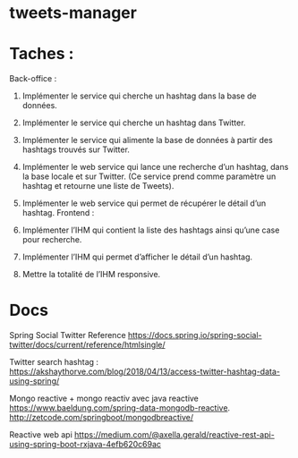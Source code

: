 # tweets-manager

# Taches  : 

Back-office : 

1.	Implémenter le   service qui cherche un hashtag dans la base de données.  
2.	Implémenter le   service qui cherche un hashtag dans Twitter. 
3.	Implémenter le service qui alimente la base de données à partir des hashtags trouvés sur Twitter. 
4.	Implémenter le web service qui lance une recherche d’un hashtag, dans la base locale et sur Twitter. (Ce service prend comme paramètre un hashtag et retourne une liste de Tweets). 
5.	Implémenter le web service qui permet de récupérer le détail d’un hashtag. 
Frontend : 

1.	Implémenter l’IHM qui contient la liste des hashtags ainsi qu’une case pour recherche. 
2.	Implémenter l’IHM qui permet d’afficher le détail d’un hashtag. 
3.	Mettre la totalité de l’IHM responsive. 

# Docs
  
Spring Social Twitter Reference
https://docs.spring.io/spring-social-twitter/docs/current/reference/htmlsingle/

Twitter search hashtag  : 
https://akshaythorve.com/blog/2018/04/13/access-twitter-hashtag-data-using-spring/

Mongo reactive + mongo reactiv avec java reactive
https://www.baeldung.com/spring-data-mongodb-reactive.
http://zetcode.com/springboot/mongodbreactive/

Reactive web api 
https://medium.com/@axella.gerald/reactive-rest-api-using-spring-boot-rxjava-4efb620c69ac
